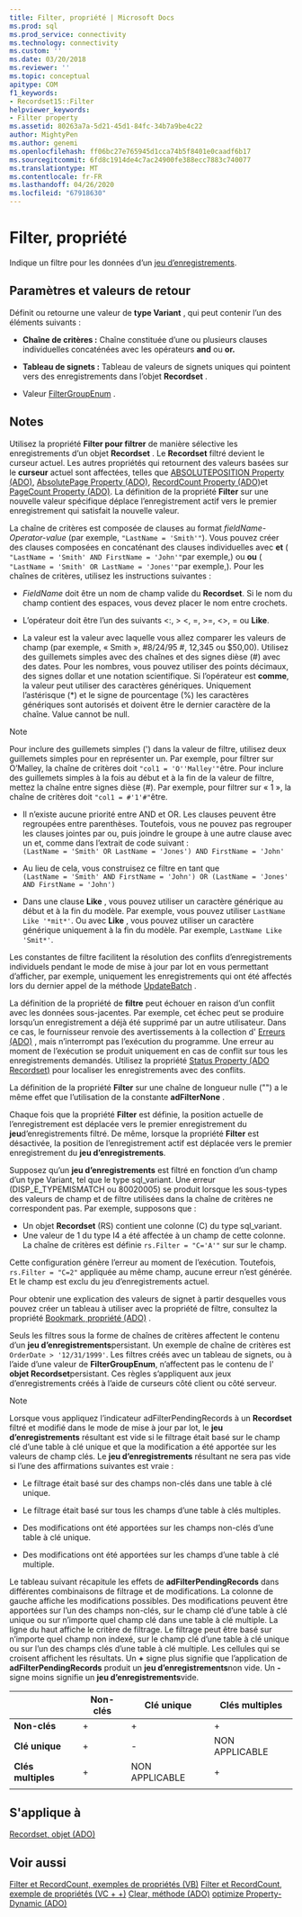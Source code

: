 ```yaml
---
title: Filter, propriété | Microsoft Docs
ms.prod: sql
ms.prod_service: connectivity
ms.technology: connectivity
ms.custom: ''
ms.date: 03/20/2018
ms.reviewer: ''
ms.topic: conceptual
apitype: COM
f1_keywords:
- Recordset15::Filter
helpviewer_keywords:
- Filter property
ms.assetid: 80263a7a-5d21-45d1-84fc-34b7a9be4c22
author: MightyPen
ms.author: genemi
ms.openlocfilehash: ff06bc27e765945d1cca74b5f8401e0caadf6b17
ms.sourcegitcommit: 6fd8c1914de4c7ac24900fe388ecc7883c740077
ms.translationtype: MT
ms.contentlocale: fr-FR
ms.lasthandoff: 04/26/2020
ms.locfileid: "67918630"
---
```

# <a name="filter-property"></a>Filter, propriété
Indique un filtre pour les données d’un [jeu d’enregistrements](../../../ado/reference/ado-api/recordset-object-ado.md).  
  
## <a name="settings-and-return-values"></a>Paramètres et valeurs de retour

Définit ou retourne une valeur de **type Variant** , qui peut contenir l’un des éléments suivants :  
  
-   **Chaîne de critères :** Chaîne constituée d’une ou plusieurs clauses individuelles concaténées avec les opérateurs **and** ou **or.**  
  
-   **Tableau de signets :** Tableau de valeurs de signets uniques qui pointent vers des enregistrements dans l’objet **Recordset** .  
  
-   Valeur [FilterGroupEnum](../../../ado/reference/ado-api/filtergroupenum.md) .  
  
## <a name="remarks"></a>Notes

Utilisez la propriété **Filter pour filtrer** de manière sélective les enregistrements d’un objet **Recordset** . Le **Recordset** filtré devient le curseur actuel. Les autres propriétés qui retournent des valeurs basées sur le **curseur** actuel sont affectées, telles que [ABSOLUTEPOSITION Property (ADO)](../../../ado/reference/ado-api/absoluteposition-property-ado.md), [AbsolutePage Property (ADO)](../../../ado/reference/ado-api/absolutepage-property-ado.md), [RecordCount Property (ADO)](../../../ado/reference/ado-api/recordcount-property-ado.md)et [PageCount Property (ADO)](../../../ado/reference/ado-api/pagecount-property-ado.md). La définition de la propriété **Filter** sur une nouvelle valeur spécifique déplace l’enregistrement actif vers le premier enregistrement qui satisfait la nouvelle valeur.
  
La chaîne de critères est composée de clauses au format *fieldName-Operator-value* (par exemple, `"LastName = 'Smith'"`). Vous pouvez créer des clauses composées en concaténant des clauses individuelles avec **et** ( `"LastName = 'Smith' AND FirstName = 'John'"`par exemple,) ou **ou** ( `"LastName = 'Smith' OR LastName = 'Jones'"`par exemple,). Pour les chaînes de critères, utilisez les instructions suivantes :

-   *FieldName* doit être un nom de champ valide du **Recordset**. Si le nom du champ contient des espaces, vous devez placer le nom entre crochets.  
  
-   L’opérateur doit être l’un des suivants \<:, > \<, =, >=,  <>, = ou **Like**.  
  
-   La valeur est la valeur avec laquelle vous allez comparer les valeurs de champ (par exemple, « Smith », #8/24/95 #, 12,345 ou $50,00). Utilisez des guillemets simples avec des chaînes et des signes dièse (#) avec des dates. Pour les nombres, vous pouvez utiliser des points décimaux, des signes dollar et une notation scientifique. Si l’opérateur est **comme**, la valeur peut utiliser des caractères génériques. Uniquement l’astérisque (*) et le signe de pourcentage (%) les caractères génériques sont autorisés et doivent être le dernier caractère de la chaîne. Value cannot be null.  
  
> [!NOTE]
>  Pour inclure des guillemets simples (') dans la valeur de filtre, utilisez deux guillemets simples pour en représenter un. Par exemple, pour filtrer sur O’Malley, la chaîne de critères doit `"col1 = 'O''Malley'"`être. Pour inclure des guillemets simples à la fois au début et à la fin de la valeur de filtre, mettez la chaîne entre signes dièse (#). Par exemple, pour filtrer sur « 1 », la chaîne de critères doit `"col1 = #'1'#"`être.  
  
-   Il n’existe aucune priorité entre AND et OR. Les clauses peuvent être regroupées entre parenthèses. Toutefois, vous ne pouvez pas regrouper les clauses jointes par ou, puis joindre le groupe à une autre clause avec un et, comme dans l’extrait de code suivant :  
 `(LastName = 'Smith' OR LastName = 'Jones') AND FirstName = 'John'`  
  
-   Au lieu de cela, vous construisez ce filtre en tant que  
 `(LastName = 'Smith' AND FirstName = 'John') OR (LastName = 'Jones' AND FirstName = 'John')`  
  
-   Dans une clause **Like** , vous pouvez utiliser un caractère générique au début et à la fin du modèle. Par exemple, vous pouvez utiliser `LastName Like '*mit*'`. Ou avec **Like** , vous pouvez utiliser un caractère générique uniquement à la fin du modèle. Par exemple, `LastName Like 'Smit*'`.  
  
 Les constantes de filtre facilitent la résolution des conflits d’enregistrements individuels pendant le mode de mise à jour par lot en vous permettant d’afficher, par exemple, uniquement les enregistrements qui ont été affectés lors du dernier appel de la méthode [UpdateBatch](../../../ado/reference/ado-api/updatebatch-method.md) .  
  
La définition de la propriété de **filtre** peut échouer en raison d’un conflit avec les données sous-jacentes. Par exemple, cet échec peut se produire lorsqu’un enregistrement a déjà été supprimé par un autre utilisateur. Dans ce cas, le fournisseur renvoie des avertissements à la collection d' [Erreurs (ADO)](../../../ado/reference/ado-api/errors-collection-ado.md) , mais n’interrompt pas l’exécution du programme. Une erreur au moment de l’exécution se produit uniquement en cas de conflit sur tous les enregistrements demandés. Utilisez la propriété [Status Property (ADO Recordset)](../../../ado/reference/ado-api/status-property-ado-recordset.md) pour localiser les enregistrements avec des conflits.  
  
La définition de la propriété **Filter** sur une chaîne de longueur nulle ("") a le même effet que l’utilisation de la constante **adFilterNone** .
  
Chaque fois que la propriété **Filter** est définie, la position actuelle de l’enregistrement est déplacée vers le premier enregistrement du **jeu**d’enregistrements filtré. De même, lorsque la propriété **Filter** est désactivée, la position de l’enregistrement actif est déplacée vers le premier enregistrement du **jeu d’enregistrements**.

Supposez qu’un **jeu d’enregistrements** est filtré en fonction d’un champ d’un type Variant, tel que le type sql_variant. Une erreur (DISP_E_TYPEMISMATCH ou 80020005) se produit lorsque les sous-types des valeurs de champ et de filtre utilisées dans la chaîne de critères ne correspondent pas. Par exemple, supposons que :

- Un objet **Recordset** (RS) contient une colonne (C) du type sql_variant.
- Une valeur de 1 du type I4 a été affectée à un champ de cette colonne. La chaîne de critères est définie `rs.Filter = "C='A'"` sur sur le champ.

Cette configuration génère l’erreur au moment de l’exécution. Toutefois, `rs.Filter = "C=2"` appliquée au même champ, aucune erreur n’est générée. Et le champ est exclu du jeu d’enregistrements actuel.

Pour obtenir une explication des valeurs de signet à partir desquelles vous pouvez créer un tableau à utiliser avec la propriété de filtre, consultez la propriété [Bookmark, propriété (ADO)](../../../ado/reference/ado-api/bookmark-property-ado.md) .

Seuls les filtres sous la forme de chaînes de critères affectent le contenu d’un **jeu d’enregistrements**persistant. Un exemple de chaîne de critères est `OrderDate > '12/31/1999'`. Les filtres créés avec un tableau de signets, ou à l’aide d’une valeur de **FilterGroupEnum**, n’affectent pas le contenu de l' **objet Recordset**persistant. Ces règles s’appliquent aux jeux d’enregistrements créés à l’aide de curseurs côté client ou côté serveur.
  
> [!NOTE]
>  Lorsque vous appliquez l’indicateur adFilterPendingRecords à un **Recordset** filtré et modifié dans le mode de mise à jour par lot, le **jeu d’enregistrements** résultant est vide si le filtrage était basé sur le champ clé d’une table à clé unique et que la modification a été apportée sur les valeurs de champ clés. Le **jeu d’enregistrements** résultant ne sera pas vide si l’une des affirmations suivantes est vraie :  
  
-   Le filtrage était basé sur des champs non-clés dans une table à clé unique.  
  
-   Le filtrage était basé sur tous les champs d’une table à clés multiples.  
  
-   Des modifications ont été apportées sur les champs non-clés d’une table à clé unique.  
  
-   Des modifications ont été apportées sur les champs d’une table à clé multiple.  
  
Le tableau suivant récapitule les effets de **adFilterPendingRecords** dans différentes combinaisons de filtrage et de modifications. La colonne de gauche affiche les modifications possibles. Des modifications peuvent être apportées sur l’un des champs non-clés, sur le champ clé d’une table à clé unique ou sur n’importe quel champ clé dans une table à clé multiple. La ligne du haut affiche le critère de filtrage. Le filtrage peut être basé sur n’importe quel champ non indexé, sur le champ clé d’une table à clé unique ou sur l’un des champs clés d’une table à clé multiple. Les cellules qui se croisent affichent les résultats. Un **+** signe plus signifie que l’application de **adFilterPendingRecords** produit un **jeu d’enregistrements**non vide. Un **-** signe moins signifie un **jeu d’enregistrements**vide.  
  
||Non-clés|Clé unique|Clés multiples|
|-|--------------|----------------|-------------------|
|**Non-clés**|+|+|+|
|**Clé unique**|+|-|NON APPLICABLE|
|**Clés multiples**|+|NON APPLICABLE|+|
|||||
  
## <a name="applies-to"></a>S'applique à

[Recordset, objet (ADO)](../../../ado/reference/ado-api/recordset-object-ado.md)  
  
## <a name="see-also"></a>Voir aussi

[Filter et RecordCount, exemples de propriétés (VB)](../../../ado/reference/ado-api/filter-and-recordcount-properties-example-vb.md)
[Filter et RecordCount, exemple de propriétés (VC + +)](../../../ado/reference/ado-api/filter-and-recordcount-properties-example-vc.md)
[Clear, méthode (ADO)](../../../ado/reference/ado-api/clear-method-ado.md)
[optimize Property-Dynamic (ADO)](../../../ado/reference/ado-api/optimize-property-dynamic-ado.md)
